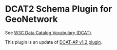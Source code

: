 # DCAT2 Schema Plugin for GeoNetwork

See [W3C Data Catalog Vocabulary (DCAT)](https://www.w3.org/TR/vocab-dcat-2/).

This plugin is an update of [DCAT-AP v1.2 plugin](https://github.com/metadata101/dcat-ap1.1).
